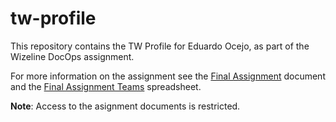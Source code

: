 # tw-profile

This repository contains the TW Profile for Eduardo Ocejo, as part of the Wizeline DocOps assignment.

For more information on the assignment see the [Final Assignment](https://docs.google.com/document/d/1Tz_xG8JD6K1xX7LNZpY28QPRyPO_D6FdX_PmZ16XzW0/edit) document and the [Final Assignment Teams](https://docs.google.com/spreadsheets/d/1_SpqyHRzhZDTS3Te05BmRIdr4WMw23_xodqG9mxq2rE/edit#gid=0) spreadsheet.

**Note**: Access to the asignment documents is restricted.
